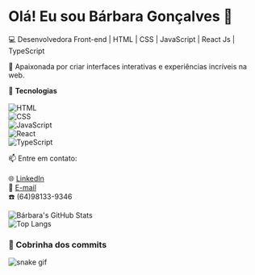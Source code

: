 # Olá! Eu sou Bárbara Gonçalves 👋  

💻 Desenvolvedora Front-end | HTML | CSS | JavaScript | React Js | TypeScript  

🚀 Apaixonada por criar interfaces interativas e experiências incríveis na web.  

📌 **Tecnologias**  
<br>
![HTML](https://img.shields.io/badge/-HTML-orange?style=flat-square&logo=html5)  
![CSS](https://img.shields.io/badge/-CSS-blue?style=flat-square&logo=css3)  
![JavaScript](https://img.shields.io/badge/-JavaScript-yellow?style=flat-square&logo=javascript)  
![React](https://img.shields.io/badge/-React-61DAFB?style=flat-square&logo=react)  
![TypeScript](https://img.shields.io/badge/-TypeScript-3178C6?style=flat-square&logo=typescript)  

📫 Entre em contato: <br> <br>
🌐 [LinkedIn](https://www.linkedin.com/in/-barbaragoncalves/) <br>
📧 [E-mail](barbaragoncalves2806@gmail.com) <br>
☎️ (64)98133-9346

![Bárbara's GitHub Stats](https://github-readme-stats.vercel.app/api?username=BarbaraGoncalves28&show_icons=true&theme=radical)  
![Top Langs](https://github-readme-stats.vercel.app/api/top-langs/?username=BarbaraGoncalves28&layout=compact&theme=radical)



### 🐍 Cobrinha dos commits
![snake gif](https://github.com/BarbaraGoncalves28/BarbaraGoncalves28/blob/output/github-snake.svg)





